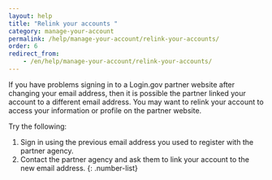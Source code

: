 ```yaml
---
layout: help
title: "Relink your accounts "
category: manage-your-account
permalink: /help/manage-your-account/relink-your-accounts/
order: 6
redirect_from:
    - /en/help/manage-your-account/relink-your-accounts/
---
```

If you have problems signing in to a Login.gov partner website after changing your email address, then it is possible the partner linked your account to a different email address. You may want to relink your account to access your information or profile on the partner website. 

Try the following:

1. Sign in using the previous email address you used to register with the partner agency. 
2. Contact the partner agency and ask them to link your account to the new email address.
{: .number-list}